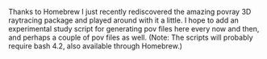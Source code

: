Thanks to Homebrew I just recently rediscovered the amazing povray 3D raytracing package and played around with it a little. I hope to add an experimental study script for generating pov files here every now and then, and perhaps a couple of pov files as well.
(Note: The scripts will probably require bash 4.2, also available through Homebrew.)